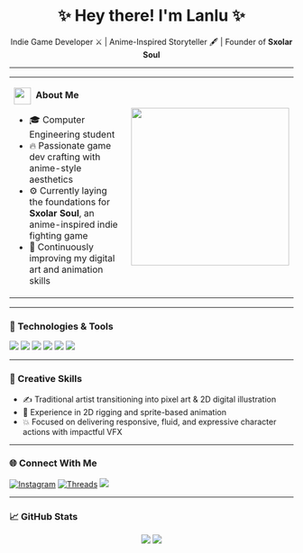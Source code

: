 <h1 align="center">✨ Hey there! I'm Lanlu ✨</h1>
<p align="center">
  Indie Game Developer ⚔️ | Anime-Inspired Storyteller 🖋️ | Founder of <b>Sxolar Soul</b>
</p>

---

<div align="center">
  <table>
    <tr>
      <td>

  <div align="left">
          <p>
            <img src="https://media.giphy.com/media/ObNTw8Uzwy6KQ/giphy.gif" width="30px" style="vertical-align: middle;"/>
            &nbsp;<strong>About Me</strong>
          </p>
          <ul>
            <li>🎓 Computer Engineering student</li>
            <li>🔥 Passionate game dev crafting with anime-style aesthetics</li>
            <li>⚙️ Currently laying the foundations for <b>Sxolar Soul</b>, an anime-inspired indie fighting game</li>
            <li>🌱 Continuously improving my digital art and animation skills</li>
          </ul>
        </div>

   </td>
      <td>
        <img src="https://c.tenor.com/GN73MKBawZYAAAAi/busy-cute.gif" width="280px"/>
      </td>
    </tr>
  </table>
</div>

---

### 🧰 Technologies & Tools

<p align="left">
  <img src="https://img.shields.io/badge/Python-3670A0?style=flat&logo=python&logoColor=white"/>
  <img src="https://img.shields.io/badge/Java-%23ED8B00.svg?style=flat&logo=java&logoColor=white"/>
  <img src="https://img.shields.io/badge/C%23-%23239120.svg?style=flat&logo=csharp&logoColor=white"/>
  <img src="https://img.shields.io/badge/Lua-000080?style=flat&logo=lua&logoColor=white"/>
  <img src="https://img.shields.io/badge/Unity-100000?style=flat&logo=unity&logoColor=white"/>
  <img src="https://img.shields.io/badge/Aseprite-%2354A2E1.svg?style=flat&logo=aseprite&logoColor=white"/>
</p>

---

### 🎨 Creative Skills

- ✍️ Traditional artist transitioning into pixel art & 2D digital illustration  
- 🔧 Experience in 2D rigging and sprite-based animation  
- 💥 Focused on delivering responsive, fluid, and expressive character actions with impactful VFX  

---

### 🌐 Connect With Me

<p align="left">
  <a href="https://instagram.com/lanlux" target="_blank"><img alt="Instagram" src="https://img.shields.io/badge/Instagram-E4405F?style=flat&logo=instagram&logoColor=white"/></a>
  <a href="https://www.threads.net/@lanlux" target="_blank"><img alt="Threads" src="https://img.shields.io/badge/Threads-000000?style=flat&logo=threads&logoColor=white"/></a>
  <a href="https://discord.gg/Rbsfp7gx" target="_blank"><img src="https://img.shields.io/badge/Discord-5865F2?style=flat&logo=discord&logoColor=white"/></a>
</p>

---

### 📈 GitHub Stats

<p align="center">
  <img src="https://github-readme-stats.vercel.app/api?username=iLanlu&show_icons=true&theme=tokyonight" />
  <img src="https://github-readme-stats.vercel.app/api/top-langs/?username=iLanlu&layout=compact&theme=tokyonight" />
</p>
